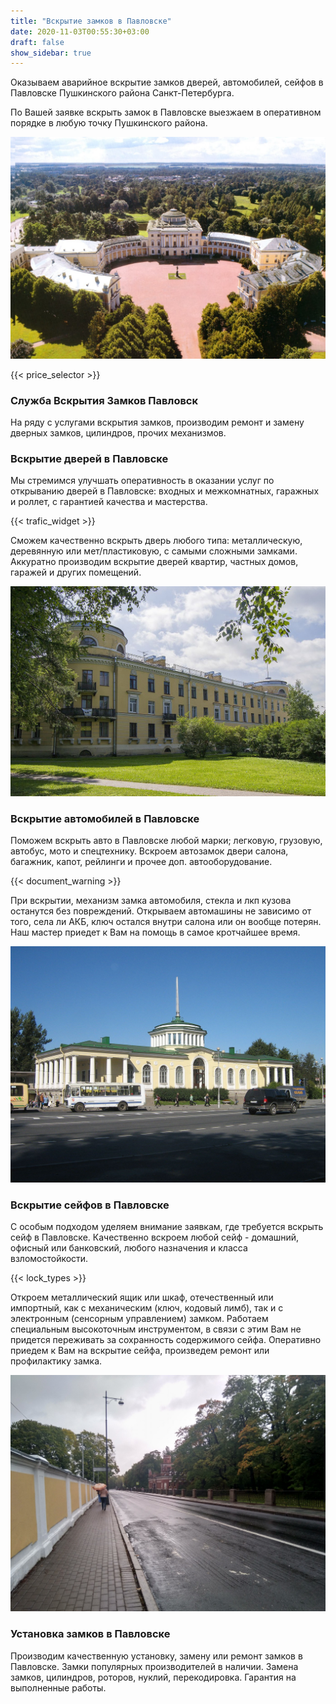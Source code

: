 ```yaml
---
title: "Вскрытие замков в Павловске"
date: 2020-11-03T00:55:30+03:00
draft: false
show_sidebar: true
---
```


Оказываем аварийное вскрытие замков дверей, автомобилей, сейфов в Павловске Пушкинского района Санкт-Петербурга. 

По Вашей заявке вскрыть замок в Павловске выезжаем в оперативном порядке в любую точку Пушкинского района.  

![Вскрытие замков в Павловске](Pavlovsk1.jpg)

{{< price_selector >}}

### Служба Вскрытия Замков Павловск

На ряду с услугами вскрытия замков, производим ремонт и замену дверных замков, цилиндров, прочих механизмов.

### Вскрытие дверей в Павловске

Мы стремимся улучшать оперативность в оказании услуг по открыванию дверей в Павловске: входных и межкомнатных, гаражных и роллет, с гарантией качества и мастерства. 

{{< trafic_widget >}}

Сможем качественно вскрыть дверь любого типа: металлическую, деревянную или мет/пластиковую, с самыми сложными замками. Аккуратно производим вскрытие дверей квартир, частных домов, гаражей и других помещений.

![Вскрытие замков в Павловске](Pavlovsk2.jpg)

### Вскрытие автомобилей в Павловске

Поможем вскрыть авто в Павловске любой марки; легковую, грузовую, автобус, мото и спецтехнику. Вскроем автозамок двери салона, багажник, капот, рейлинги и прочее доп. автооборудование. 

{{< document_warning >}}

При вскрытии, механизм замка автомобиля, стекла и лкп кузова останутся без повреждений. Открываем автомашины не зависимо от того, села ли АКБ, ключ остался внутри салона или он вообще потерян. Наш мастер приедет к Вам на помощь в самое кротчайшее время.

![Вскрытие замков в Павловске](Pavlovsk3.jpg)

### Вскрытие сейфов в Павловске

С особым подходом уделяем внимание заявкам, где требуется вскрыть сейф в Павловске. Качественно вскроем любой сейф - домашний, офисный или банковский, любого назначения и класса взломостойкости. 

{{< lock_types >}}

Откроем металлический ящик или шкаф, отечественный или импортный, как с механическим (ключ, кодовый лимб), так и с электронным (сенсорным управлением) замком. Работаем специальным высокоточным инструментом, в связи с этим Вам не придется переживать за сохранность содержимого сейфа. Оперативно приедем к Вам на вскрытие сейфа, произведем ремонт или профилактику замка.

![Вскрытие замков в Павловске](Pavlovsk4.jpg)

### Установка замков в Павловске

Производим качественную установку, замену или ремонт замков в Павловске. Замки популярных производителей в наличии. Замена замков, цилиндров, роторов, нуклий, перекодировка. Гарантия на выполненные работы.